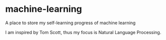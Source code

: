 # machine-learning
A place to store my self-learning progress of machine learning  
  
I am inspired by Tom Scott, thus my focus is Natural Language Processing. 
